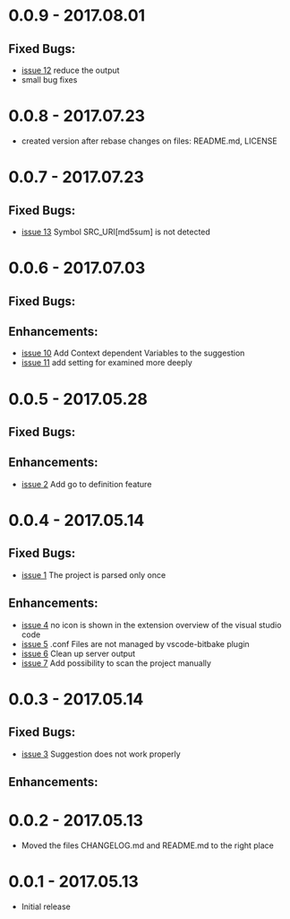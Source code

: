 # 0.0.9 - 2017.08.01

## Fixed Bugs:
- [issue 12](https://github.com/EugenWiens/vscode-bitbake/issues/12) reduce the output
- small bug fixes


# 0.0.8 - 2017.07.23
- created version after rebase changes on files: README.md, LICENSE


# 0.0.7 - 2017.07.23

## Fixed Bugs:
- [issue 13](https://github.com/EugenWiens/vscode-bitbake/issues/13) Symbol SRC_URI[md5sum] is not detected


# 0.0.6 - 2017.07.03

## Fixed Bugs:

## Enhancements:
- [issue 10](https://github.com/EugenWiens/vscode-bitbake/issues/10) Add Context dependent Variables to the suggestion
- [issue 11](https://github.com/EugenWiens/vscode-bitbake/issues/11) add setting for examined more deeply


# 0.0.5 - 2017.05.28

## Fixed Bugs:

## Enhancements:
- [issue 2](https://github.com/EugenWiens/vscode-bitbake/issues/2) Add go to definition feature


# 0.0.4 - 2017.05.14

## Fixed Bugs:
- [issue 1](https://github.com/EugenWiens/vscode-bitbake/issues/1) The project is parsed only once


## Enhancements:
- [issue 4](https://github.com/EugenWiens/vscode-bitbake/issues/4) no icon is shown in the extension overview of the visual studio code
- [issue 5](https://github.com/EugenWiens/vscode-bitbake/issues/5) .conf Files are not managed by vscode-bitbake plugin
- [issue 6](https://github.com/EugenWiens/vscode-bitbake/issues/6) Clean up server output
- [issue 7](https://github.com/EugenWiens/vscode-bitbake/issues/7) Add possibility to scan the project manually


# 0.0.3 - 2017.05.14

## Fixed Bugs:
- [issue 3](https://github.com/EugenWiens/vscode-bitbake/issues/3) Suggestion does not work properly

## Enhancements:


# 0.0.2 - 2017.05.13

- Moved the files CHANGELOG.md and README.md to the right place


# 0.0.1 - 2017.05.13

- Initial release


